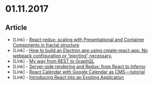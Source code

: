 # 01.11.2017

## Article

- \[Link\] - [React-redux: scaling with Presentational and Container Components in fractal structure](https://medium.com/@hankchiu.tw/react-redux-scaling-with-presentational-and-container-components-in-fractal-structure-4d5b9b12cc94#.wcnjefjch)
- \[Link\] - [How to build an Electron app using create-react-app. No webpack configuration or “ejecting” necessary.](https://medium.freecodecamp.com/building-an-electron-application-with-create-react-app-97945861647c#.ytjhjidex)
- \[Link\] - [My way from REST to GraphQL](https://medium.com/@stschindler/my-way-from-rest-to-graphql-badb166b78d4#.7ah7hcbu5)
- \[Link\] - [Server-side rendering and Redux: from React to Inferno](https://medium.com/@maumribeiro/server-side-rendering-and-redux-from-react-to-inferno-96af029bdbcc#.8nvnzlo0o)
- \[Link\] - [React Calendar with Google Calendar as CMS — tutorial](https://blog.daftcode.pl/react-calendar-with-google-calendar-as-cms-tutorial-5f5d81e425a9#.iw2mn5rt4)
- \[Link\] - [Introducing React into an Existing Application](https://medium.com/nthrive-analytics/introducing-react-into-an-existing-application-17490841796e#.savwacu57)

